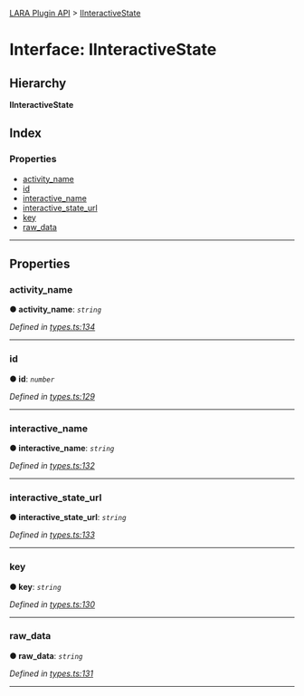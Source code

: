 [LARA Plugin API](../README.md) > [IInteractiveState](../interfaces/iinteractivestate.md)

# Interface: IInteractiveState

## Hierarchy

**IInteractiveState**

## Index

### Properties

* [activity_name](iinteractivestate.md#activity_name)
* [id](iinteractivestate.md#id)
* [interactive_name](iinteractivestate.md#interactive_name)
* [interactive_state_url](iinteractivestate.md#interactive_state_url)
* [key](iinteractivestate.md#key)
* [raw_data](iinteractivestate.md#raw_data)

---

## Properties

<a id="activity_name"></a>

###  activity_name

**● activity_name**: *`string`*

*Defined in [types.ts:134](https://github.com/concord-consortium/lara/blob/c6470a88/lara-typescript/src/plugin-api/types.ts#L134)*

___
<a id="id"></a>

###  id

**● id**: *`number`*

*Defined in [types.ts:129](https://github.com/concord-consortium/lara/blob/c6470a88/lara-typescript/src/plugin-api/types.ts#L129)*

___
<a id="interactive_name"></a>

###  interactive_name

**● interactive_name**: *`string`*

*Defined in [types.ts:132](https://github.com/concord-consortium/lara/blob/c6470a88/lara-typescript/src/plugin-api/types.ts#L132)*

___
<a id="interactive_state_url"></a>

###  interactive_state_url

**● interactive_state_url**: *`string`*

*Defined in [types.ts:133](https://github.com/concord-consortium/lara/blob/c6470a88/lara-typescript/src/plugin-api/types.ts#L133)*

___
<a id="key"></a>

###  key

**● key**: *`string`*

*Defined in [types.ts:130](https://github.com/concord-consortium/lara/blob/c6470a88/lara-typescript/src/plugin-api/types.ts#L130)*

___
<a id="raw_data"></a>

###  raw_data

**● raw_data**: *`string`*

*Defined in [types.ts:131](https://github.com/concord-consortium/lara/blob/c6470a88/lara-typescript/src/plugin-api/types.ts#L131)*

___

